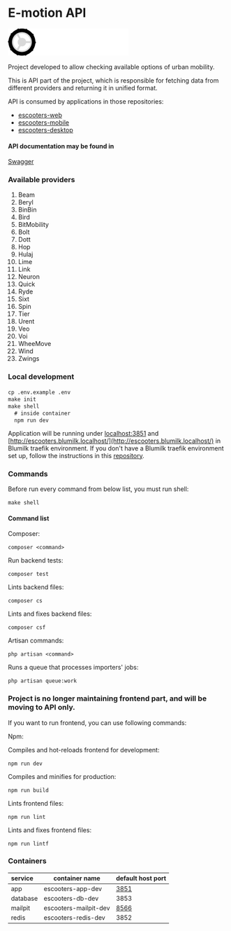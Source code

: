 # E-motion API
![logo.png](public/icons/logo.svg)

Project developed to allow checking available options of urban mobility. 

This is API part of the project,
which is responsible for fetching data from different providers and returning it in unified format.

API is consumed by applications in those repositories:
- [escooters-web](https://github.com/blumilksoftware/e-motion-web)
- [escooters-mobile](https://github.com/blumilksoftware/e-motion-mobile)
- [escooters-desktop](https://github.com/blumilksoftware/e-motion-desktop)

#### API documentation may be found in 
[Swagger](api.json)

### Available providers

1. Beam
2. Beryl
3. BinBin
4. Bird
5. BitMobility
6. Bolt
7. Dott
8. Hop
9. Hulaj
10. Lime
11. Link
12. Neuron
13. Quick
14. Ryde
15. Sixt
16. Spin
17. Tier
18. Urent
19. Veo
20. Voi
21. WheeMove
22. Wind
23. Zwings

### Local development
```
cp .env.example .env
make init
make shell
  # inside container
  npm run dev
```
Application will be running under [localhost:3851](http://localhost:3851) and [http://escooters.blumilk.localhost/](http://escooters.blumilk.localhost/) in Blumilk traefik environment. If you don't have a Blumilk traefik environment set up, follow the instructions in this [repository](https://github.com/blumilksoftware/environment).


### Commands
Before run every command from below list, you must run shell:
```
make shell
```
#### Command list
Composer:
```
composer <command>
```
Run backend tests:
```
composer test
```
Lints backend files:
```
composer cs
```
Lints and fixes backend files:
```
composer csf
```
Artisan commands:
```
php artisan <command>
```
Runs a queue that processes importers' jobs:
```
php artisan queue:work
```

### Project is no longer maintaining frontend part, and will be moving to API only.
If you want to run frontend, you can use following commands:

Npm:

Compiles and hot-reloads frontend for development:
```
npm run dev
```
Compiles and minifies for production:
```
npm run build
```
Lints frontend files:
```
npm run lint
```
Lints and fixes frontend files:
```
npm run lintf
```


### Containers

| service  | container name        | default host port             |
|:---------|-----------------------|-------------------------------|
| app      | escooters-app-dev     | [3851](http://localhost:3851) |
| database | escooters-db-dev      | 3853                          |
| mailpit  | escooters-mailpit-dev | [8566](http://localhost:3856) |
| redis    | escooters-redis-dev   | 3852                          |
